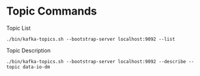# Topic Commands

Topic List
```shall
./bin/kafka-topics.sh --bootstrap-server localhost:9092 --list
```

Topic Description
```
./bin/kafka-topics.sh --bootstrap-server localhost:9092 --describe --topic data-io-dm
```
